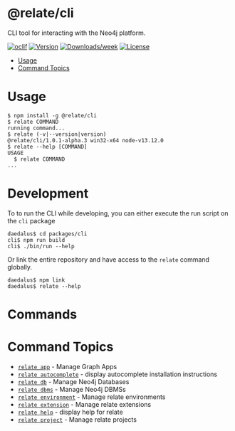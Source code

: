 # @relate/cli

CLI tool for interacting with the Neo4j platform.

[![oclif](https://img.shields.io/badge/cli-oclif-brightgreen.svg)](https://oclif.io)
[![Version](https://img.shields.io/npm/v/cli.svg)](https://npmjs.org/package/cli)
[![Downloads/week](https://img.shields.io/npm/dw/cli.svg)](https://npmjs.org/package/cli)
[![License](https://img.shields.io/npm/l/cli.svg)](https://github.com/neo-technology/relate/blob/master/package.json)

-   [Usage](#usage)
-   [Command Topics](#command-topics)

# Usage

<!-- usage -->
```sh-session
$ npm install -g @relate/cli
$ relate COMMAND
running command...
$ relate (-v|--version|version)
@relate/cli/1.0.1-alpha.3 win32-x64 node-v13.12.0
$ relate --help [COMMAND]
USAGE
  $ relate COMMAND
...
```
<!-- usagestop -->

# Development

To to run the CLI while developing, you can either execute the run script on the
`cli` package

```shell
daedalus$ cd packages/cli
cli$ npm run build
cli$ ./bin/run --help
```

Or link the entire repository and have access to the `relate` command globally.

```shell
daedalus$ npm link
daedalus$ relate --help
```

# Commands

<!-- commands -->
# Command Topics

* [`relate app`](./docs/app.md) - Manage Graph Apps
* [`relate autocomplete`](./docs/autocomplete.md) - display autocomplete installation instructions
* [`relate db`](./docs/db.md) - Manage Neo4j Databases
* [`relate dbms`](./docs/dbms.md) - Manage Neo4j DBMSs
* [`relate environment`](./docs/environment.md) - Manage relate environments
* [`relate extension`](./docs/extension.md) - Manage relate extensions
* [`relate help`](./docs/help.md) - display help for relate
* [`relate project`](./docs/project.md) - Manage relate projects

<!-- commandsstop -->
